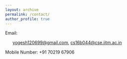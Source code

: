 ```yaml
---
layout: archive
permalink: /contact/
author_profile: true
---
```


Email: <ul>yogesh120699@gmail.com,
       cs16b044@cse.iitm.ac.in</ul>
       
Mobile Number: +91 70219 67906
